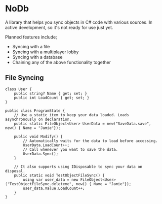 # NoDb
A library that helps you sync objects in C# code with various sources. In active development, so it's not ready for use just yet.

Planned features include;
 - Syncing with a file
 - Syncing with a multiplayer lobby
 - Syncing with a database
 - Chaining any of the above functionality together

## File Syncing
```
class User {
    public string? Name { get; set; }
    public int LoadCount { get; set; }
}

public class ProgramState {
    // Use a static item to keep your data loaded. Loads asynchronously on declaration.
    public static FileObject<User> UserData = new("SaveData.save", new() { Name = "Jamie"});

    public void Modify() {
        // Automatically waits for the data to load before accessing.
        UserData.LoadCount++;
        // Call whenever you want to save the data.
        UserData.Sync();
    }

    // It also supports using IDisposable to sync your data on disposal.
    public static void TestObjectFileSync() {
        using var user_data = new FileObject<User>("TestObjectFileSync.deleteme", new() { Name = "Jamie"});
        user_data.Value.LoadCount++;
    }
}
```
